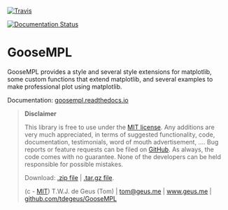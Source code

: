 [![Travis](https://travis-ci.com/tdegeus/GooseMPL.svg?branch=master)](https://travis-ci.com/tdegeus/GooseMPL)

[![Documentation Status](https://readthedocs.org/projects/goosempl/badge/?version=latest)](http://goosempl.readthedocs.io/en/latest/?badge=latest)

# GooseMPL

GooseMPL provides a style and several style extensions for matplotlib, some custom functions that extend matplotlib, and several examples to make professional plot using matplotlib. 

Documentation: [goosempl.readthedocs.io](https://goosempl.readthedocs.io)

>   **Disclaimer**
>   
>   This library is free to use under the [MIT license](LICENSE). Any additions are very much appreciated, in terms of suggested functionality, code, documentation, testimonials, word of mouth advertisement, .... Bug reports or feature requests can be filed on [GitHub](https://github.com/tdegeus/GooseMPL). As always, the code comes with no guarantee. None of the developers can be held responsible for possible mistakes.
>   
>   Download: [.zip file](https://github.com/tdegeus/GooseMPL/zipball/master) | [.tar.gz file](https://github.com/tdegeus/GooseMPL/tarball/master).
>   
>   (c - [MIT](LICENSE)) T.W.J. de Geus (Tom) | tom@geus.me | www.geus.me | [github.com/tdegeus/GooseMPL](https://github.com/tdegeus/GooseMPL)
